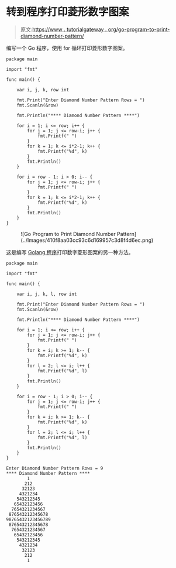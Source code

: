 # 转到程序打印菱形数字图案

> 原文:[https://www . tutorialgateway . org/go-program-to-print-diamond-number-pattern/](https://www.tutorialgateway.org/go-program-to-print-diamond-number-pattern/)

编写一个 Go 程序，使用 for 循环打印菱形数字图案。

```
package main

import "fmt"

func main() {

	var i, j, k, row int

	fmt.Print("Enter Diamond Number Pattern Rows = ")
	fmt.Scanln(&row)

	fmt.Println("**** Diamond Number Pattern ****")

	for i = 1; i <= row; i++ {
		for j = 1; j <= row-i; j++ {
			fmt.Printf(" ")
		}
		for k = 1; k <= i*2-1; k++ {
			fmt.Printf("%d", k)
		}
		fmt.Println()
	}

	for i = row - 1; i > 0; i-- {
		for j = 1; j <= row-i; j++ {
			fmt.Printf(" ")
		}
		for k = 1; k <= i*2-1; k++ {
			fmt.Printf("%d", k)
		}
		fmt.Println()
	}
}
```

<figure class="wp-block-image size-large">![Go Program to Print Diamond Number Pattern](../Images/410f8aa03cc93c6d169957c3d8f4d6ec.png)</figure>

这是编写 [Golang 程序](https://www.tutorialgateway.org/go-programs/)打印数字菱形图案的另一种方法。

```
package main

import "fmt"

func main() {

	var i, j, k, l, row int

	fmt.Print("Enter Diamond Number Pattern Rows = ")
	fmt.Scanln(&row)

	fmt.Println("**** Diamond Number Pattern ****")

	for i = 1; i <= row; i++ {
		for j = 1; j <= row-i; j++ {
			fmt.Printf(" ")
		}
		for k = i; k >= 1; k-- {
			fmt.Printf("%d", k)
		}
		for l = 2; l <= i; l++ {
			fmt.Printf("%d", l)
		}
		fmt.Println()
	}

	for i = row - 1; i > 0; i-- {
		for j = 1; j <= row-i; j++ {
			fmt.Printf(" ")
		}
		for k = i; k >= 1; k-- {
			fmt.Printf("%d", k)
		}
		for l = 2; l <= i; l++ {
			fmt.Printf("%d", l)
		}
		fmt.Println()
	}
}
```

```
Enter Diamond Number Pattern Rows = 9
**** Diamond Number Pattern ****
        1
       212
      32123
     4321234
    543212345
   65432123456
  7654321234567
 876543212345678
98765432123456789
 876543212345678
  7654321234567
   65432123456
    543212345
     4321234
      32123
       212
        1
```
